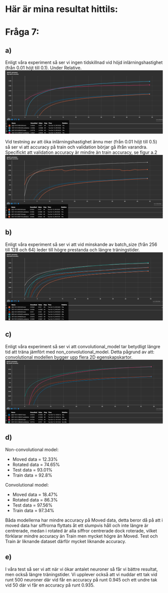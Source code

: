 # Här är mina resultat hittils:

# Fråga 7:

## a)
Enligt våra experiment så ser vi ingen tidskillnad vid höjd inlärningshastighet (från 0.01 höjt till 0.1). Under Relative.
![a.1](fig/7.1.png "Höjd inlärninghastighet till 0.10")

Vid testning av att öka inlärningshastighet ännu mer (från 0.01 höjt till 0.5) så ser vi att accuracy på train och validation börjar gå ifrån varandra.
Specifickt att validation accuracy är mindre än train accuracy, se figur a.2
![a.2](fig/7.2.png "Höjd inlärninghastighet till 0.50")

## b)
Enligt våra experiment så ser vi att vid minskande av batch_size (från 256 till 128 och 64) leder till högre prestanda och längre träningstider.
![b.1](fig/b.1.png "Minskad batch_size från 256 till 128 och 64")

## c)
Enligt våra experiment så ser vi att convolutional_model tar betydligt längre tid att träna jämfört med non_convolutional_model.
Detta pågrund av att: convolutional modellen bygger upp flera 2D egenskapskartor.
![c.1](fig/c.1.png "Convolutional vs Non-convolutional")

## d)
Non-convolutional model: 
- Moved data = 12.33%
- Rotated data = 74.65% 
- Test data = 93.01% 
- Train data = 92.8%

Convolutional model:
- Moved data = 18.47%
- Rotated data = 86.3% 
- Test data = 97.56% 
- Train data = 97.34%

Båda modellerna har mindre accuracy på Moved data, detta beror då på att i moved data har siffrorna flyttats åt ett slumpvis håll och inte längre är centrerade, medan i rotated är alla siffror centrerade dock roterade, vilket förklarar mindre accuracy än Train men mycket högre än Moved. Test och Train är liknande dataset därför mycket liknande accuracy.

## e)
I våra test så ser vi att när vi ökar antalet neuroner så får vi bättre resultat, men också längre träningstider. Vi upplever också att vi nuddar ett tak vid runt 500 neuroner där vid får en accuracy på runt 0.945 och ett undre tak vid 50 där vi får en accuracy på runt 0.935.